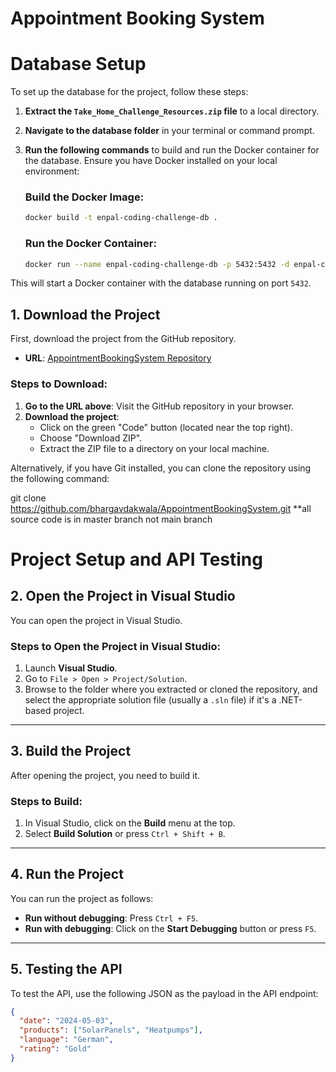 # Appointment Booking System
# Database Setup

To set up the database for the project, follow these steps:

1. **Extract the `Take_Home_Challenge_Resources.zip` file** to a local directory.

2. **Navigate to the database folder** in your terminal or command prompt.

3. **Run the following commands** to build and run the Docker container for the database. Ensure you have Docker installed on your local environment:

    ### Build the Docker Image:
    ```bash
    docker build -t enpal-coding-challenge-db .
    ```

    ### Run the Docker Container:
    ```bash
    docker run --name enpal-coding-challenge-db -p 5432:5432 -d enpal-coding-challenge-db
    ```

This will start a Docker container with the database running on port `5432`.

## 1. Download the Project

First, download the project from the GitHub repository.

- **URL**: [AppointmentBookingSystem Repository](https://github.com/bhargavdakwala/AppointmentBookingSystem/tree/master)

### Steps to Download:
1. **Go to the URL above**: Visit the GitHub repository in your browser.
2. **Download the project**:
    - Click on the green "Code" button (located near the top right).
    - Choose "Download ZIP".
    - Extract the ZIP file to a directory on your local machine.

Alternatively, if you have Git installed, you can clone the repository using the following command:

git clone https://github.com/bhargavdakwala/AppointmentBookingSystem.git **all source code is in master branch not main branch
# Project Setup and API Testing

## 2. Open the Project in Visual Studio

You can open the project in Visual Studio.

### Steps to Open the Project in Visual Studio:
1. Launch **Visual Studio**.
2. Go to `File > Open > Project/Solution`.
3. Browse to the folder where you extracted or cloned the repository, and select the appropriate solution file (usually a `.sln` file) if it's a .NET-based project.

---

## 3. Build the Project

After opening the project, you need to build it.

### Steps to Build:
1. In Visual Studio, click on the **Build** menu at the top.
2. Select **Build Solution** or press `Ctrl + Shift + B`.

---

## 4. Run the Project

You can run the project as follows:

- **Run without debugging**: Press `Ctrl + F5`.
- **Run with debugging**: Click on the **Start Debugging** button or press `F5`.

---

## 5. Testing the API

To test the API, use the following JSON as the payload in the API endpoint:

```json
{
  "date": "2024-05-03",
  "products": ["SolarPanels", "Heatpumps"],
  "language": "German",
  "rating": "Gold"
}
